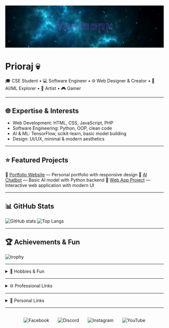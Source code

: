 ![banner](assets/banner.png)

# Prioraj 💀
🎓 CSE Student • 💻 Software Engineer • 🌐 Web Designer & Creator • 🤖 AI/ML Explorer • 🎨 Artist • 🎮 Gamer

---

## 🌐 Expertise & Interests
- Web Development: HTML, CSS, JavaScript, PHP
- Software Engineering: Python, OOP, clean code
- AI & ML: TensorFlow, scikit-learn, basic model building
- Design: UI/UX, minimal & modern aesthetics

---

## ⭐ Featured Projects
🔹 [Portfolio Website](https://github.com/USERNAME/portfolio) — Personal portfolio with responsive design
🔹 [AI Chatbot](https://github.com/USERNAME/ai-chatbot) — Basic AI model with Python backend
🔹 [Web App Project](https://github.com/USERNAME/web-app) — Interactive web application with modern UI

---

## 📊 GitHub Stats
![GitHub stats](https://github-readme-stats.vercel.app/api?username=USERNAME&show_icons=true&theme=tokyonight)
![Top Langs](https://github-readme-stats.vercel.app/api/top-langs/?username=USERNAME&layout=compact&theme=tokyonight)

---

## 🏆 Achievements & Fun
![trophy](https://github-profile-trophy.vercel.app/?username=USERNAME&theme=tokyonight&no-frame=true&row=1&column=6)

---

<details>
  <summary>🎯 Hobbies & Fun</summary>
  
- Gaming 🎮
- Drawing & Art 🎨
- Anime 🌸
- Guitar 🎸
- Photography 📸
- Plants & Gardening 🌱

</details>

---

<details>
  <summary>🌐 Professional Links</summary>
  
[![LinkedIn](https://img.shields.io/badge/LinkedIn-?style=flat&logo=linkedin&logoColor=0A66C2)](https://linkedin.com/in/YOUR-LINK)
[![Portfolio](https://img.shields.io/badge/Portfolio-?style=flat&logo=vercel&logoColor=white)](https://USERNAME.github.io)
[![Email](https://img.shields.io/badge/Email-?style=flat&logo=gmail&logoColor=EA4335)](mailto:you@example.com)

</details>

---

<details>
  <summary>🌟 Personal Links</summary>
  
[![Twitter](https://img.shields.io/badge/Twitter-?style=flat&logo=twitter&logoColor=1DA1F2)](https://twitter.com/YOUR-TWITTER)
[![Instagram](https://img.shields.io/badge/Instagram-?style=flat&logo=instagram&logoColor=E4405F)](https://instagram.com/YOUR-INSTAGRAM)
[![Discord](https://img.shields.io/badge/Discord-?style=flat&logo=discord&logoColor=5865F2)](https://discord.com/users/YOUR-DISCORD)
[![Facebook](https://img.shields.io/badge/Facebook-?style=flat&logo=facebook&logoColor=1877F2)](https://facebook.com/YOUR-FACEBOOK)
[![YouTube](https://img.shields.io/badge/YouTube-?style=flat&logo=youtube&logoColor=FF0000)](https://youtube.com/@YOUR-YOUTUBE)

</details>

---

<br>

<div align="center">
  <a href="https://facebook.com/YOUR-FACEBOOK" title="Facebook" style="display:inline-block; margin: 0 12px; text-decoration: none;">
    <img alt="Facebook" width="32" height="32" src="https://cdn.simpleicons.org/facebook/6E2CF4" />
  </a>
  <a href="https://discord.com/users/YOUR-DISCORD" title="Discord" style="display:inline-block; margin: 0 12px; text-decoration: none;">
    <img alt="Discord" width="32" height="32" src="https://cdn.simpleicons.org/discord/6E2CF4" />
  </a>
  <a href="https://instagram.com/YOUR-INSTAGRAM" title="Instagram" style="display:inline-block; margin: 0 12px; text-decoration: none;">
    <img alt="Instagram" width="32" height="32" src="https://cdn.simpleicons.org/instagram/6E2CF4" />
  </a>
  <a href="https://youtube.com/@YOUR-YOUTUBE" title="YouTube" style="display:inline-block; margin: 0 12px; text-decoration: none;">
    <img alt="YouTube" width="32" height="32" src="https://cdn.simpleicons.org/youtube/6E2CF4" />
  </a>
</div>

<br>
